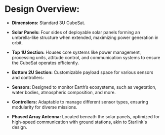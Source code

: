 # **Design Overview:**
- **Dimensions:** 
Standard 3U CubeSat.

- **Solar Panels:** 
Four sides of deployable solar panels forming an umbrella-like structure when extended, maximizing power generation in orbit.

- **Top 1U Section:** 
Houses core systems like power management, processing units, attitude control, and communication systems to ensure the CubeSat operates efficiently.

- **Bottom 2U Section:** 
Customizable payload space for various sensors and controllers:

- **Sensors:** 
Designed to monitor Earth’s ecosystems, such as vegetation, water bodies, atmospheric composition, and more.

- **Controllers:** 
Adaptable to manage different sensor types, ensuring modularity for diverse missions.

- **Phased Array Antenna:** 
Located beneath the solar panels, optimized for high-speed communication with ground stations, akin to Starlink's design.

